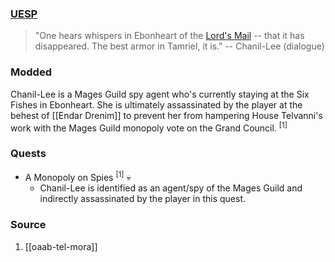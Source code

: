 ### [UESP](https://en.uesp.net/wiki/Morrowind:Chanil-Lee)

> "One hears whispers in Ebonheart of the [Lord's Mail](https://en.uesp.net/wiki/Morrowind:Lord%27s_Mail_(artifact) "Morrowind:Lord's Mail (artifact)") -- that it has disappeared. The best armor in Tamriel, it is."
> -- Chanil-Lee (dialogue)
### Modded
Chanil-Lee is a Mages Guild spy agent who's currently staying at the Six Fishes in Ebonheart. She is ultimately assassinated by the player at the behest of [[Endar Drenim]] to prevent her from hampering House Telvanni's work with the Mages Guild monopoly vote on the Grand Council. <sup>[1]</sup>
### Quests
* A Monopoly on Spies <sup>[1]</sup> 💀
	* Chanil-Lee is identified as an agent/spy of the Mages Guild and indirectly assassinated by the player in this quest.
### Source
1. [[oaab-tel-mora]]